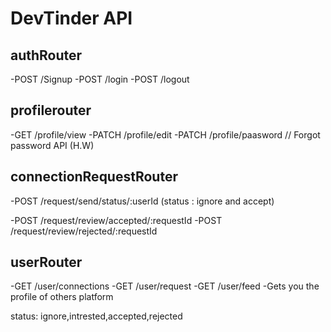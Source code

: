 # DevTinder API


## authRouter
-POST /Signup
-POST /login
-POST /logout

## profilerouter
-GET /profile/view
-PATCH /profile/edit
-PATCH /profile/paasword // Forgot password API (H.W)


## connectionRequestRouter
-POST /request/send/status/:userId (status : ignore and accept)

-POST /request/review/accepted/:requestId
-POST /request/review/rejected/:requestId


## userRouter
-GET /user/connections
-GET /user/request
-GET /user/feed -Gets you the profile of others platform





status: ignore,intrested,accepted,rejected